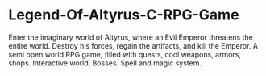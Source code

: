 # Legend-Of-Altyrus-C-RPG-Game
Enter the imaginary world of Altyrus, where an Evil Emperor threatens the entire world. Destroy his forces, regain the artifacts, and kill the Emperor. A semi open world RPG game, filled with quests, cool weapons, armors, shops. Interactive world, Bosses. Spell and magic system. 
